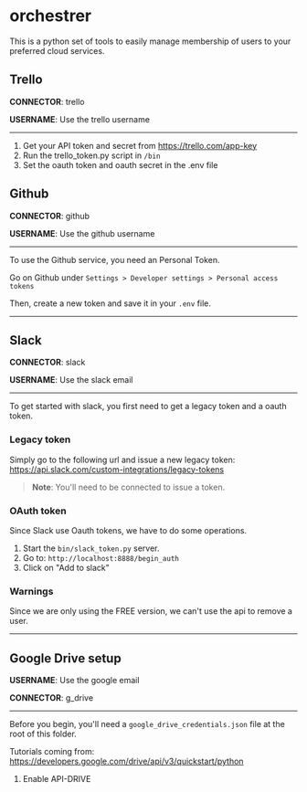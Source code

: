 # orchestrer

This is a python set of tools to easily manage membership of users to your preferred cloud services.


## Trello

**CONNECTOR**: trello

**USERNAME**: Use the trello username

---

1. Get your API token and secret from https://trello.com/app-key
2. Run the trello_token.py script in `/bin`
3. Set the oauth token and oauth secret in the .env file


## Github

**CONNECTOR**: github

**USERNAME**: Use the github username

---

To use the Github service, you need an Personal Token.

Go on Github under `Settings > Developer settings > Personal access tokens`

Then, create a new token and save it in your `.env` file.


---

## Slack

**CONNECTOR**: slack

**USERNAME**: Use the slack email

---

To get started with slack, you first need to get a legacy token and a oauth token.

### Legacy token

Simply go to the following url and issue a new legacy token: https://api.slack.com/custom-integrations/legacy-tokens

>**Note**: You'll need to be connected to issue a token.

### OAuth token

Since Slack use Oauth tokens, we have to do some operations.

1. Start the `bin/slack_token.py` server.
2. Go to: `http://localhost:8888/begin_auth`
3. Click on "Add to slack"


### Warnings

Since we are only using the FREE version, we can't use the api to remove a user.

--- 

## Google Drive setup

**USERNAME**: Use the google email

**CONNECTOR**: g_drive

---

Before you begin, you'll need a `google_drive_credentials.json` file at the root of this folder.

Tutorials coming from: https://developers.google.com/drive/api/v3/quickstart/python

1. Enable API-DRIVE
